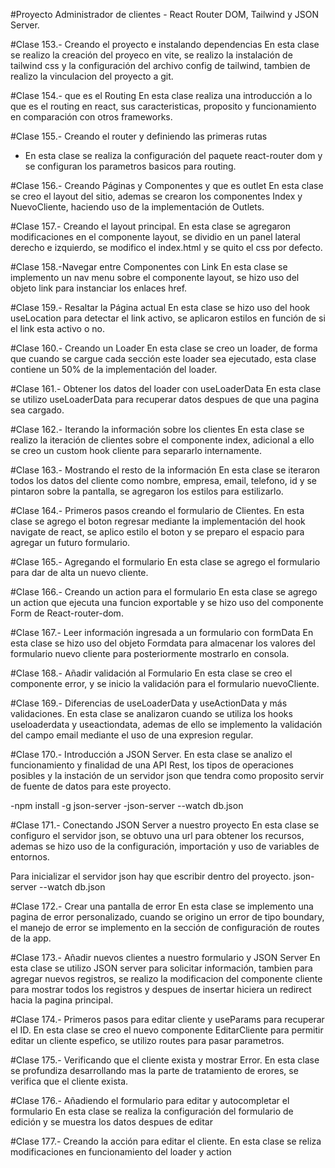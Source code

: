 #Proyecto Administrador de clientes - React Router DOM, Tailwind y JSON Server.

#Clase 153.- Creando el proyecto e instalando dependencias
En esta clase se realizo la creación del proyeco en vite, se realizo la instalación de tailwind css y la configuración del archivo config de tailwind,
tambien de realizo  la vinculacion del proyecto a git.

#Clase 154.- que es el Routing
En esta clase realiza una introducción a lo que es el routing en react, sus caracteristicas, proposito y funcionamiento en comparación con otros frameworks.

#Clase 155.- Creando el router y definiendo las primeras rutas
- En esta clase se realiza la configuración del paquete react-router dom y se configuran los parametros basicos para routing.

#Clase 156.- Creando Páginas y Componentes y que es outlet
En esta clase se creo el layout del sitio, ademas se crearon los componentes Index y NuevoCliente, haciendo uso de la implementación de Outlets.

#Clase 157.- Creando el layout principal.
En esta clase se agregaron modificaciones en el componente layout, se dividio en un panel lateral derecho e izquierdo, se modifico el index.html y se quito el css por defecto.

#Clase 158.-Navegar entre Componentes con Link
En esta clase se implemento un nav menu sobre el componente layout, se hizo uso del objeto link para instanciar los enlaces href.

#Clase 159.- Resaltar la Página actual
En esta clase se hizo uso del hook useLocation para detectar el link activo, se aplicaron estilos en función de si el link esta activo o no.

#Clase 160.- Creando un Loader
En esta clase se creo un loader, de forma que cuando se cargue cada sección este loader sea ejecutado, esta clase contiene un 50% de la implementación del loader.

#Clase 161.- Obtener los datos del loader con useLoaderData
En esta clase se utilizo useLoaderData para recuperar datos despues de que una pagina sea cargado.

#Clase 162.- Iterando la información sobre los clientes
En esta clase se realizo la iteración de clientes sobre el componente index,  adicional a ello se creo un custom hook cliente para separarlo internamente.

#Clase 163.- Mostrando el resto de la información
En esta clase se iteraron todos los datos del cliente como nombre, empresa, email, telefono, id y se pintaron sobre la pantalla, se agregaron los estilos para estilizarlo.

#Clase 164.- Primeros pasos creando el formulario de Clientes.
En esta clase se agrego el boton regresar mediante la implementación del hook navigate de react, se aplico estilo el boton y se preparo el espacio para agregar un futuro formulario.

#Clase 165.- Agregando el formulario 
En esta clase se agrego el formulario para dar de alta un nuevo cliente.

#Clase 166.- Creando un action para el formulario
En esta clase se agrego un action que ejecuta una funcion exportable y se hizo uso del componente Form de React-router-dom.

#Clase 167.- Leer información ingresada a un formulario con formData
En esta clase se hizo uso del objeto Formdata para almacenar los valores del formulario nuevo cliente para posteriormente mostrarlo en consola.

#Clase 168.- Añadir validación al Formulario
En esta clase se creo el componente error, y se inicio la validación para el formulario nuevoCliente.

#Clase 169.- Diferencias de useLoaderData y useActionData y más validaciones.
En esta clase se analizaron cuando se utiliza los hooks useloaderdata y useactiondata, ademas de ello se implemento la validación del campo email mediante el uso de una expresion regular.

#Clase 170.- Introducción a JSON Server.
En esta clase se analizo el funcionamiento y finalidad de una API Rest, los tipos de operaciones posibles y la instación de un servidor json que tendra como proposito servir de fuente de datos para este proyecto.

-npm install -g json-server
-json-server --watch db.json

#Clase 171.- Conectando JSON Server a nuestro proyecto
En esta clase se configuro el servidor json, se obtuvo una url para obtener los recursos, ademas se hizo uso de la configuración, importación y uso de variables de entornos.

Para inicializar el servidor json hay que escribir dentro del proyecto.
json-server --watch db.json

#Clase 172.- Crear una pantalla de error
En esta clase se implemento una pagina de error personalizado, cuando se origino un error de tipo boundary, el manejo de error se implemento en  la sección de configuración de routes de la app.

#Clase 173.- Añadir nuevos clientes a nuestro formulario y JSON Server
En esta clase se utilizo JSON server para solicitar información, tambien para agregar nuevos registros, se realizo la modificacion del componente cliente para mostrar todos los registros y despues de insertar hiciera un redirect hacia la pagina principal.

#Clase 174.- Primeros pasos para editar cliente y useParams para recuperar el ID.
En esta clase se creo el nuevo componente EditarCliente para permitir editar un cliente espefico, se utilizo routes para pasar parametros.

#Clase 175.- Verificando que el cliente exista  y mostrar Error.
En esta clase se profundiza desarrollando mas la parte de tratamiento de erores, se verifica que el cliente exista.

#Clase 176.- Añadiendo el formulario para editar y autocompletar el formulario
En esta clase se realiza la configuración del formulario de edición y se muestra los datos despues de editar

#Clase 177.- Creando la acción para editar el cliente.
En esta clase se reliza modificaciones en funcionamiento del loader y action